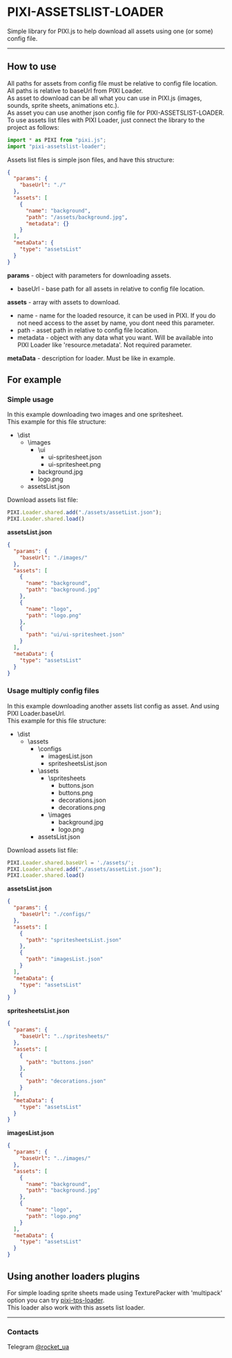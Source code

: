 # PIXI-ASSETSLIST-LOADER
Simple library for PIXI.js to help download all assets using one (or some) config file.
___
## How to use
All paths for assets from config file must be relative to config file location.  
All paths is relative to baseUrl from PIXI Loader.  
As asset to download can be all what you can use in PIXI.js (images, sounds, sprite sheets, animations etc.).  
As asset you can use another json config file for PIXI-ASSETSLIST-LOADER.  
To use assets list files with PIXI Loader, just connect the library to the project as follows:  
```javascript
import * as PIXI from "pixi.js";
import "pixi-assetslist-loader";
```
Assets list files is simple json files, and have this structure:  
```json
{
  "params": {
    "baseUrl": "./"
  },
  "assets": [
    {
      "name": "background",
      "path": "/assets/background.jpg",
      "metadata": {}
    }
  ],
  "metaData": {
    "type": "assetsList"
  }
}
```
**params** - object with parameters for downloading assets.  
- baseUrl - base path for all assets in relative to config file location.  

**assets** - array with assets to download.
- name - name for the loaded resource, it can be used in PIXI. If you do not need access to the asset by name, you dont need this parameter.
- path - asset path in relative to config file location.  
- metadata - object with any data what you want. Will be available into PIXI Loader like 'resource.metadata'. Not required parameter.

**metaData** - description for loader. Must be like in example.  
## For example
### Simple usage
In this example downloading two images and one spritesheet.  
This example for this file structure:  
- \dist  
  - \images  
      - \ui
        - ui-spritesheet.json
        - ui-spritesheet.png
      - background.jpg  
      - logo.png 
  - assetsList.json  
  
Download assets list file:  
```javascript
PIXI.Loader.shared.add("./assets/assetList.json");
PIXI.Loader.shared.load()
```
**assetsList.json**
```json
{
  "params": {
    "baseUrl": "./images/"
  },
  "assets": [
    {
      "name": "background",
      "path": "background.jpg"
    },
    {
      "name": "logo",
      "path": "logo.png"
    },
    {
      "path": "ui/ui-spritesheet.json"
    }
  ],
  "metaData": {
    "type": "assetsList"
  }
}
```
### Usage multiply config files
In this example downloading another assets list config as asset. And using PIXI Loader.baseUrl.  
This example for this file structure:  
- \dist  
  - \assets
    - \configs  
      - imagesList.json
      - spritesheetsList.json
    - \assets  
      - \spritesheets
        - buttons.json
        - buttons.png
        - decorations.json
        - decorations.png
      - \images
        - background.jpg  
        - logo.png 
    - assetsList.json  
    
Download assets list file:  
```javascript
PIXI.Loader.shared.baseUrl = './assets/';
PIXI.Loader.shared.add("./assets/assetList.json");
PIXI.Loader.shared.load()
```
**assetsList.json**
```json
{
  "params": {
    "baseUrl": "./configs/"
  },
  "assets": [
    {
      "path": "spritesheetsList.json"
    },
    {
      "path": "imagesList.json"
    }
  ],
  "metaData": {
    "type": "assetsList"
  }
}
```
**spritesheetsList.json**
```json
{
  "params": {
    "baseUrl": "../spritesheets/"
  },
  "assets": [
    {
      "path": "buttons.json"
    },
    {
      "path": "decorations.json"
    }
  ],
  "metaData": {
    "type": "assetsList"
  }
}
```
**imagesList.json**
```json
{
  "params": {
    "baseUrl": "../images/"
  },
  "assets": [
    {
      "name": "background",
      "path": "background.jpg"
    },
    {
      "name": "logo",
      "path": "logo.png"
    }
  ],
  "metaData": {
    "type": "assetsList"
  }
}
```
## Using another loaders plugins
For simple loading sprite sheets made using TexturePacker with 'multipack' option you can try [pixi-tps-loader](https://www.npmjs.com/package/pixi-tps-loader).  
This loader also work with this assets list loader.  
___
### Contacts
Telegram [@rocket_ua](https://t.me/rocket_ua)
